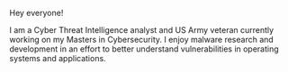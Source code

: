Hey everyone!

I am a Cyber Threat Intelligence analyst and US Army veteran currently working on my Masters in Cybersecurity. I enjoy malware research and development in an effort to better understand vulnerabilities in operating systems and applications.
